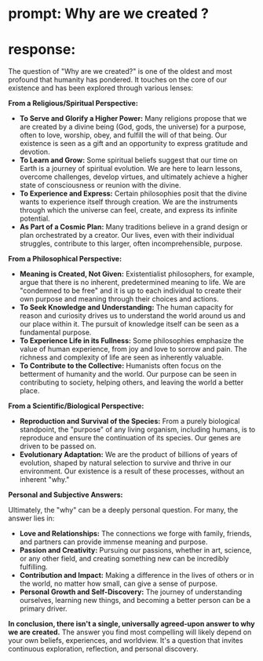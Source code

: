 # prompt: Why are we created ?

# response:

The question of "Why are we created?" is one of the oldest and most profound that humanity has pondered. It touches on the core of our existence and has been explored through various lenses:

**From a Religious/Spiritual Perspective:**

*   **To Serve and Glorify a Higher Power:** Many religions propose that we are created by a divine being (God, gods, the universe) for a purpose, often to love, worship, obey, and fulfill the will of that being. Our existence is seen as a gift and an opportunity to express gratitude and devotion.
*   **To Learn and Grow:** Some spiritual beliefs suggest that our time on Earth is a journey of spiritual evolution. We are here to learn lessons, overcome challenges, develop virtues, and ultimately achieve a higher state of consciousness or reunion with the divine.
*   **To Experience and Express:** Certain philosophies posit that the divine wants to experience itself through creation. We are the instruments through which the universe can feel, create, and express its infinite potential.
*   **As Part of a Cosmic Plan:** Many traditions believe in a grand design or plan orchestrated by a creator. Our lives, even with their individual struggles, contribute to this larger, often incomprehensible, purpose.

**From a Philosophical Perspective:**

*   **Meaning is Created, Not Given:** Existentialist philosophers, for example, argue that there is no inherent, predetermined meaning to life. We are "condemned to be free" and it is up to each individual to create their own purpose and meaning through their choices and actions.
*   **To Seek Knowledge and Understanding:** The human capacity for reason and curiosity drives us to understand the world around us and our place within it. The pursuit of knowledge itself can be seen as a fundamental purpose.
*   **To Experience Life in its Fullness:** Some philosophies emphasize the value of human experience, from joy and love to sorrow and pain. The richness and complexity of life are seen as inherently valuable.
*   **To Contribute to the Collective:** Humanists often focus on the betterment of humanity and the world. Our purpose can be seen in contributing to society, helping others, and leaving the world a better place.

**From a Scientific/Biological Perspective:**

*   **Reproduction and Survival of the Species:** From a purely biological standpoint, the "purpose" of any living organism, including humans, is to reproduce and ensure the continuation of its species. Our genes are driven to be passed on.
*   **Evolutionary Adaptation:** We are the product of billions of years of evolution, shaped by natural selection to survive and thrive in our environment. Our existence is a result of these processes, without an inherent "why."

**Personal and Subjective Answers:**

Ultimately, the "why" can be a deeply personal question. For many, the answer lies in:

*   **Love and Relationships:** The connections we forge with family, friends, and partners can provide immense meaning and purpose.
*   **Passion and Creativity:** Pursuing our passions, whether in art, science, or any other field, and creating something new can be incredibly fulfilling.
*   **Contribution and Impact:** Making a difference in the lives of others or in the world, no matter how small, can give a sense of purpose.
*   **Personal Growth and Self-Discovery:** The journey of understanding ourselves, learning new things, and becoming a better person can be a primary driver.

**In conclusion, there isn't a single, universally agreed-upon answer to why we are created.** The answer you find most compelling will likely depend on your own beliefs, experiences, and worldview. It's a question that invites continuous exploration, reflection, and personal discovery.